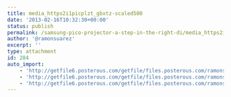 ```yaml
---
title: media_https2i1picplzt_gbxtz-scaled500
date: '2013-02-16T10:32:30+00:00'
status: publish
permalink: /samsung-pico-projector-a-step-in-the-right-di/media_https2i1picplzt_gbxtz-scaled500
author: '@ramonsuarez'
excerpt: ''
type: attachment
id: 284
auto_import:
    - 'http://getfile6.posterous.com/getfile/files.posterous.com/ramonsuarez/auHyeuHttfdwqGnJiHEsslvJFuqdFAsGjBHsCiFpCtqhEHyGhtGJyIEpnIaB/media_https2i1picplzt_gBxtz.jpg.scaled500.jpg'
    - 'http://getfile6.posterous.com/getfile/files.posterous.com/ramonsuarez/auHyeuHttfdwqGnJiHEsslvJFuqdFAsGjBHsCiFpCtqhEHyGhtGJyIEpnIaB/media_https2i1picplzt_gBxtz.jpg.scaled500.jpg'
    - 'http://getfile6.posterous.com/getfile/files.posterous.com/ramonsuarez/auHyeuHttfdwqGnJiHEsslvJFuqdFAsGjBHsCiFpCtqhEHyGhtGJyIEpnIaB/media_https2i1picplzt_gBxtz.jpg.scaled500.jpg'
---
```

<!DOCTYPE html PUBLIC "-//W3C//DTD HTML 4.0 Transitional//EN" "http://www.w3.org/TR/REC-html40/loose.dtd">
<?xml encoding="UTF-8">
